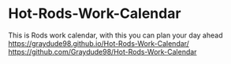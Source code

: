 # Hot-Rods-Work-Calendar
This is Rods work calendar, with this you can plan your day ahead
https://graydude98.github.io/Hot-Rods-Work-Calendar/
https://github.com/Graydude98/Hot-Rods-Work-Calendar